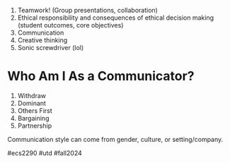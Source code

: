 1. Teamwork! (Group presentations, collaboration)
2. Ethical responsibility and consequences of ethical decision making (student outcomes, core objectives)
3. Communication
4. Creative thinking
5. Sonic screwdriver (lol)

# Who Am I As a Communicator?
1. Withdraw
2. Dominant
3. Others First
4. Bargaining
5. Partnership

Communication style can come from gender, culture, or setting/company.

#ecs2290 #utd #fall2024